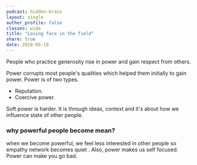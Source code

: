 ```yaml
---
podcast: hidden-brain
layout: single
author_profile: false
classes: wide
title: "Losing face in the field"
share: true
date: 2018-05-18
---
```


People who practice generosity rise in power and gain respect from others.

Power corrupts most people's qualities which helped them initially to gain power.
Power is of two types.
* Reputation.
* Coercive power.

Soft power is harder. It is through ideas, context and it's about how we
influence state of other people.
### why powerful people become mean?
when we become powerful, we feel less interested in other people so
empathy network becomes quiet .
Also, power makes us self focused. Power can make you go bad.
